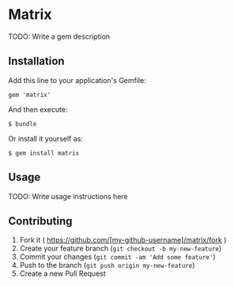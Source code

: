 # Matrix

TODO: Write a gem description

## Installation

Add this line to your application's Gemfile:

    gem 'matrix'

And then execute:

    $ bundle

Or install it yourself as:

    $ gem install matrix

## Usage

TODO: Write usage instructions here

## Contributing

1. Fork it ( https://github.com/[my-github-username]/matrix/fork )
2. Create your feature branch (`git checkout -b my-new-feature`)
3. Commit your changes (`git commit -am 'Add some feature'`)
4. Push to the branch (`git push origin my-new-feature`)
5. Create a new Pull Request
